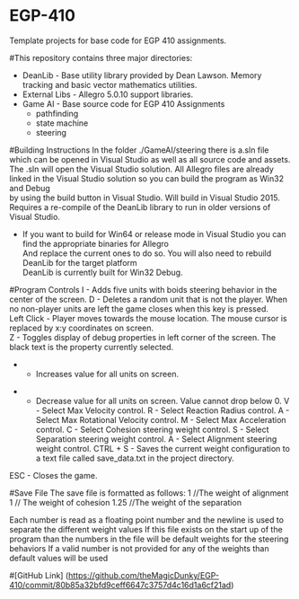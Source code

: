 # EGP-410
Template projects for base code for EGP 410 assignments.

#This repository contains three major directories:
 * DeanLib - Base utility library provided by Dean Lawson. Memory tracking and basic vector mathematics utilities.
 * External Libs - Allegro 5.0.10 support libraries.
 * Game AI - Base source code for EGP 410 Assignments
   * pathfinding
   * state machine
   * steering

#Building Instructions
In the folder ./GameAI/steering there is a.sln file which can be opened in Visual Studio as well as all source code and assets.  
The .sln will open the Visual Studio solution. 
All Allegro files are already linked in the Visual Studio solution so you can build the program as Win32 and Debug  
by using the build button in Visual Studio. Will build in Visual Studio 2015. Requires a re-compile of the DeanLib library
to run in older versions of Visual Studio.
 * If you want to build for Win64 or release mode in Visual Studio you can find the appropriate binaries for Allegro  
   And replace the current ones to do so. You will also need to rebuild DeanLib for the target platform  
   DeanLib is currently built for Win32 Debug.  

#Program Controls
I - Adds five units with boids steering behavior in the center of the screen.
D - Deletes a random unit that is not the player. When no non-player units are left the game closes when this key is pressed.  
Left Click - Player moves towards the mouse location. The mouse cursor is replaced by x:y coordinates on screen.  
Z - Toggles display of debug properties in left corner of the screen. The black text is the property currently selected.
+ - Increases value for all units on screen.
- - Decrease value for all units on screen. Value cannot drop below 0.
V - Select Max Velocity control.
R - Select Reaction Radius control.
A - Select Max Rotational Velocity control.
M - Select Max Acceleration control.
C - Select Cohesion steering weight control.
S - Select Separation steering weight control.
A - Select Alignment steering weight control.
CTRL + S - Saves the current weight configuration to a text file called save_data.txt in the project directory.

ESC - Closes the game.  

#Save File
The save file is formatted as follows:
1 //The weight of alignment
1 // The weight of cohesion
1.25 //The weight of the separation

Each number is read as a floating point number and the newline is used to separate the different weight values
If this file exists on the start up of the program than the numbers in the file will be default weights for the steering behaviors
If a valid number is not provided for any of the weights than default values will be used

#[GitHub Link] (https://github.com/theMagicDunky/EGP-410/commit/80b85a32bfd9ceff6647c3757d4c16d1a6cf21ad)